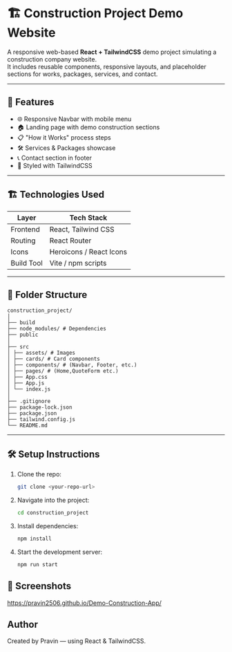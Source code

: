 # 🏗️ Construction Project Demo Website  

A responsive web-based **React + TailwindCSS** demo project simulating a construction company website.  
It includes reusable components, responsive layouts, and placeholder sections for works, packages, services, and contact.  

---

## 🚀 Features

- 🌐 Responsive Navbar with mobile menu  
- 🏠 Landing page with demo construction sections  
- 📋 "How it Works" process steps  
- 🛠️ Services & Packages showcase  
- 📞 Contact section in footer  
- 🎨 Styled with TailwindCSS  

---

## 🏗️ Technologies Used

| Layer         | Tech Stack                     |
|---------------|--------------------------------|
| Frontend      | React, Tailwind CSS            |
| Routing       | React Router                   |
| Icons         | Heroicons / React Icons        |
| Build Tool    | Vite / npm scripts             |

---

## 🧩 Folder Structure

```
construction_project/
│
├── build
├── node_modules/ # Dependencies
├── public
│
├── src
│ ├── assets/ # Images
│ ├── cards/ # Card components
│ ├── components/ # (Navbar, Footer, etc.)
│ ├── pages/ # (Home,QuoteForm etc.)
│ ├── App.css
│ ├── App.js
│ └── index.js
│
├── .gitignore
├── package-lock.json
├── package.json
├── tailwind.config.js
└── README.md
```

---

## 🛠️ Setup Instructions

1. Clone the repo:
   ```bash
   git clone <your-repo-url>

2. Navigate into the project:
   ```bash
   cd construction_project

3. Install dependencies:
   ```bash
   npm install

4. Start the development server:
   ```bash
   npm run start

## 📸 Screenshots
https://pravin2506.github.io/Demo-Construction-App/

## Author
Created by Pravin — using React & TailwindCSS.
